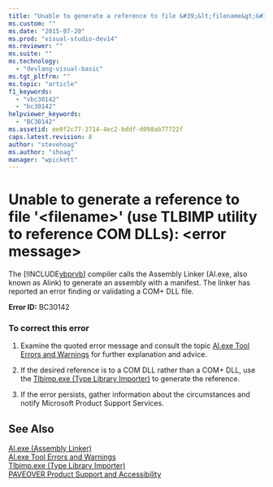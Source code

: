 ```yaml
---
title: "Unable to generate a reference to file &#39;&lt;filename&gt;&#39; (use TLBIMP utility to reference COM DLLs): &lt;error message&gt; | Microsoft Docs"
ms.custom: ""
ms.date: "2015-07-20"
ms.prod: "visual-studio-dev14"
ms.reviewer: ""
ms.suite: ""
ms.technology: 
  - "devlang-visual-basic"
ms.tgt_pltfrm: ""
ms.topic: "article"
f1_keywords: 
  - "vbc30142"
  - "bc30142"
helpviewer_keywords: 
  - "BC30142"
ms.assetid: ee0f2c77-3714-4ec2-bddf-d098ab77722f
caps.latest.revision: 8
author: "stevehoag"
ms.author: "shoag"
manager: "wpickett"
---
```

# Unable to generate a reference to file &#39;&lt;filename&gt;&#39; (use TLBIMP utility to reference COM DLLs): &lt;error message&gt;
The [!INCLUDE[vbprvb](../../includes/vbprvb-md.md)] compiler calls the Assembly Linker (Al.exe, also known as Alink) to generate an assembly with a manifest. The linker has reported an error finding or validating a COM+ DLL file.  
  
 **Error ID:** BC30142  
  
### To correct this error  
  
1.  Examine the quoted error message and consult the topic [Al.exe Tool Errors and Warnings](http://msdn.microsoft.com/en-us/7f125d49-0a03-47a6-9ba9-d61a679a7d4b) for further explanation and advice.  
  
2.  If the desired reference is to a COM DLL rather than a COM+ DLL, use the [Tlbimp.exe (Type Library Importer)](../Topic/Tlbimp.exe%20\(Type%20Library%20Importer\).md) to generate the reference.  
  
3.  If the error persists, gather information about the circumstances and notify Microsoft Product Support Services.  
  
## See Also  
 [Al.exe (Assembly Linker)](../Topic/Al.exe%20\(Assembly%20Linker\).md)   
 [Al.exe Tool Errors and Warnings](http://msdn.microsoft.com/en-us/7f125d49-0a03-47a6-9ba9-d61a679a7d4b)   
 [Tlbimp.exe (Type Library Importer)](../Topic/Tlbimp.exe%20\(Type%20Library%20Importer\).md)   
 [PAVEOVER Product Support and Accessibility](http://msdn.microsoft.com/en-us/14e1d293-7b6d-40a6-bf3e-a92f8ee6c88c)